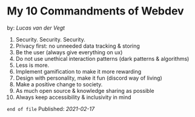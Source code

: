 # My 10 Commandments of Webdev
by: *Lucas van der Vegt*

1. Security. Security. Security.
2. Privacy first: no unneeded data tracking & storing
3. Be the user (always give everything on ux)
4. Do not use unethical interaction patterns (dark patterns & algorithms)
5. Less is more.
5. Implement gamification to make it more rewarding
6. Design with personality, make it fun (discord way of living)
7. Make a positive change to society.
8. As much open source & knowledge sharing as possible
10. Always keep accessibility & inclusivity in mind

`end of file`
Published: *2021-02-17*

